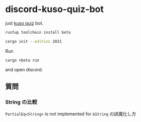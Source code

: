 # discord-kuso-quiz-bot

just [kuso quiz](https://twitter.com/hashtag/kuso%E3%81%AA%E3%81%9E%E3%81%AA%E3%81%9E?src=hashtag_click&f=live) bot.

```sh
rustup toolchain install beta

cargo init --edition 2021
```

Run

```
cargo +beta run
```

and open discord.

## 質問

### String の比較

`PartialEq<String>` is not implemented for `&String` の誤魔化し方
